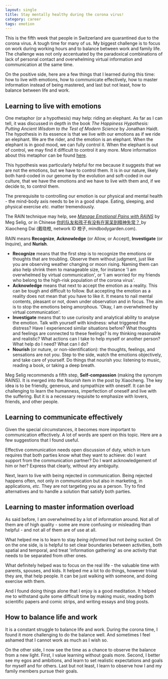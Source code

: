 ```yaml
---
layout: single
title: Stay mentally healthy during the corona virus!
category: career
tags: emotion
---
```


This is the fifth week that people in Switzerland are quarantined due to the corona virus. A tough time for many of us. My biggest challenge is to focus on work during working hours and to balance between work and family life. The challenge was not only accentuated by the paradoxical combinations of lack of personal contact and overwhelming virtual information and communication at the same time.

On the positive side, here are a few things that I learned during this time: how
to live with emotions, how to communicate effectively, how to master information instead of being mastered, and last but not least, how to balance between life and work. 

## Learning to live with emotions

One metaphor (or a hypothesis) may help: riding an elephant. As far as I can tell, it was discussed in depth in the book *The Happiness Hypothesis: Putting Ancient Wisdom to the Test of Modern Science* by Jonathan Haidt. The hypothesis in its essence is that we live with our emotions as if we ride an elephant. We are the rider, and the emotion is an elephant. When the elephant is in good mood, we can fully control it. When the elephant is out of control, we may find it difficult to control it any more. More information about this metaphor can be found [here](http://sourcesofinsight.com/the-elephant-and-the-rider/).

This hypothesis was particularly helpful for me because it suggests that we are
not the emotions, but we have to control them. It is in our nature, likely
both hard-coded in our genome by the evolution and soft-coded in our culture,
that we have the emotions and we have to live with them and, if we decide to, to control them.

The prerequisite to controlling our emotion is our physical and mental health -
the mind-body axis needs to be in a good shape. Eating, sleeping, and physical
exercise *etc.* matter tremendously. 

The RAIN technique may help, see [*Manage Emotional Pains with RAINS*](https://www.psychologytoday.com/us/blog/changepower/201202/manage-emotional-pains-rains) by Meg Selig, or in Chinese [你的队友和孩子有没有在家呆到精神失常？ ](https://mp.weixin.qq.com/s/jRRHPfhy64V0AQFHRnTCaw) by Xiaocheng Dai (戴晓橙, network ID 橙子, mindbodygarden.com).

RAIN means **Recognize**, **Acknowledge** (or Allow, or Accept), **Investigate** (or Inquire), and **Nurish**. 

* **Recognize** means that the first step is to recognize the emotions or thoughts that are troubling. Observe them without judgment, just like you are observing weather changing or moon rising. Naming them can also help shrink them to manageable size, for instance 'I am overwhelmed by virtual communication', or 'I am worried for my friends who belong to the high-risk population of the corona virus'.
* **Acknowledge** means that next to accept the emotion as a reality. This can
be tough and difficult to follow. But accepting the emotion as a reality does
not mean that you have to like it. It means to nail mental contents, pleasant or
not, down under observation and in focus. The aim is to stop the emotions being
amorphous. 'Okay, I am overwhelmed by virtual communication'.
* **Investigate** means that to use curiosity and analytical ability to analyse
 the emotion. Talk with yourself with kindness: what triggered the distress? Have I experienced similar situations before? What thoughts and feelings are connected to these feelings? Is my thinking reasonable and realistic? What actions can I take to help myself or another person? What help do I need? What can I do?
* **Nourish** (or nuture, or non-identification): the thoughts, feelings, and sensations are not *you*. Step to the side, watch the emotions objectively, and take care of yourself. Do things that nourish you: listening to music, reading a book, or taking a deep breath.

Meg Selig recommends a fifth step, **Self-compassion** (making the synonym
RAINS). It is merged into the *Nourish* item in the post by Xiaocheng. The key
idea is to be friendly, generous, and sympathize with oneself. It can be
challenging to learn the humanness, imperfection of oneself and live with the
suffering. But it is a necessary requisite to emphasize with lovers, friends,
and other people. 

## Learning to communicate effectively

Given the special circumstances, it becomes more important to communication effectively. A lot of words are spent on this topic. Here are a few suggestions that I found useful.

Effective communication needs open discussion of duty, which in turn requires
that both parties know what they want to achieve: do I want support from the
communication partner? Do I want acknowledgement of him or her? Express that
clearly, without any ambiguity.

Next, learn to live with being rejected in communication. Being rejected happens
often, not only in communication but also in marketing, in applications, *etc.*
They are not targeting you as a person. Try to find alternatives and to handle a
solution that satisfy both parties.

## Learning to master information overload

As said before, I am overwhelmed by a lot of information around. Not all of them
are of high quality - some are more confusing or misleading than helpful - and
not all of them are of use at all.

What helped me is to learn to stay *being informed* but not *being sucked*. On
on the one side, is is helpful to set clear boundaries between activities, both
spatial and temporal, and treat 'information gathering' as one activity that
needs to be separated from other ones. 

What definitely helped was to focus on the real life - the valuable time with parents, spouses, and kids. It helped me a lot to do things, however trivial they are, that help people. It can be just walking with someone, and doing exercise with them.

And I found doing things alone that I enjoy is a good meditation. It helped me
to withstand quite some difficult time by making music, reading both scientific
papers and comic strips, and writing essays and blog posts.

## How to balance life and work

It is a constant struggle to balance life and work. During the corona time, I
found it more challenging to do the balance well. And sometimes I feel ashamed
that I cannot work as much as I wish so.

On the other side, I now see the time as a chance to observe the balance from
a new light. First, I value learning without goals more. Second, I better see my egos and ambitions, and learn to set realistic expectations and goals for myself and for others. Last but not least, I learn to observe how I and my family members pursue their goals. 

